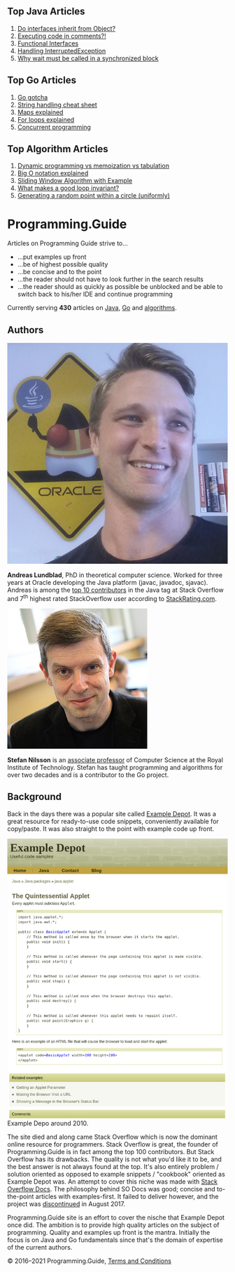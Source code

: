 <span class="underline"></span>

<span class="underline"></span>

## Top Java Articles

1.  [Do interfaces inherit from Object?](java/do-interfaces-inherit-from-object.html)
2.  [Executing code in comments?!](java/executing-code-in-comments.html)
3.  [Functional Interfaces](java/functional-interfaces.html)
4.  [Handling InterruptedException](java/handling-interrupted-exceptions.html)
5.  [Why wait must be called in a synchronized block](java/why-wait-must-be-in-synchronized.html)

## Top Go Articles

1.  [Go gotcha](go/go-gotcha.html)
2.  [String handling cheat sheet](go/string-functions-reference-cheat-sheet.html)
3.  [Maps explained](go/maps-explained.html)
4.  [For loops explained](go/for-loop.html)
5.  [Concurrent programming](go/go-concurrency-tutorial.html)

<span class="underline"></span>

## Top Algorithm Articles

1.  [Dynamic programming vs memoization vs tabulation](dynamic-programming-vs-memoization-vs-tabulation.html)
2.  [Big O notation explained](big-o-notation-explained.html)
3.  [Sliding Window Algorithm with Example](sliding-window-example.html)
4.  [What makes a good loop invariant?](what-makes-a-good-loop-invariant.html)
5.  [Generating a random point within a circle (uniformly)](random-point-within-circle.html)

# Programming.Guide

Articles on Programming Guide strive to…

- …put examples up front
- …be of highest possible quality
- …be concise and to the point
- …the reader should not have to look further in the search results
- …the reader should as quickly as possible be unblocked and be able to switch back to his/her IDE and continue programming

Currently serving **430** articles on [Java](java/index.html), [Go](go/index.html) and [algorithms](algorithms.html).

## Authors

![Andreas Lundblad](images/andreas-lundblad.jpg)

**Andreas Lundblad**, PhD in theoretical computer science. Worked for three years at Oracle developing the Java platform (javac, javadoc, sjavac). Andreas is among the [top 10 contributors](http://stackoverflow.com/tags/java/topusers) in the Java tag at Stack Overflow and 7<sup>th</sup> highest rated StackOverflow user according to [StackRating.com](https://stackrating.com/user/276052).

![Stefan Nilsson](images/stefan-nilsson.jpg)

**Stefan Nilsson** is an [associate professor](https://www.nada.kth.se/~snilsson/) of Computer Science at the Royal Institute of Technology. Stefan has taught programming and algorithms for over two decades and is a contributor to the Go project.

## Background

Back in the days there was a popular site called [Example Depot](http://web.archive.org/web/20120113091817/http://www.exampledepot.com/). It was a great resource for ready-to-use code snippets, conveniently available for copy/paste. It was also straight to the point with example code up front.

<img src="images/example-depot-screenshot.jpg" alt="Example Depot Screenshot" class="screenshot" />  
<span class="caption">Example Depo around 2010.</span>

The site died and along came Stack Overflow which is now the dominant online resource for programmers. Stack Overflow is great, the founder of Programming.Guide is in fact among the top 100 contributors. But Stack Overflow has its drawbacks. The quality is not what you'd like it to be, and the best answer is not always found at the top. It's also entirely problem / solution oriented as opposed to example snippets / "cookbook" oriented as Example Depot was. An attempt to cover this niche was made with [Stack Overflow Docs](http://www.stackoverflow.com/documentation). The philosophy behind SO Docs was good; concise and to-the-point articles with examples-first. It failed to deliver however, and the project was [discontinued](https://meta.stackoverflow.com/questions/354217/sunsetting-documentation) in August 2017.

Programming.Guide site is an effort to cover the nische that Example Depot once did. The ambition is to provide high quality articles on the subject of programming. Quality and examples up front is the mantra. Initially the focus is on Java and Go fundamentals since that's the domain of expertise of the current authors.

© 2016–2021 Programming.Guide, [Terms and Conditions](terms-and-conditions.html)
